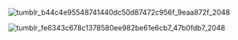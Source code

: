 ![tumblr_b44c4e95548741440dc50d87472c956f_9eaa872f_2048](https://github.com/lycaenidaer/lycaenidaer/assets/156435861/52688730-fbc9-4acf-933c-5a2ac44c387a)






















![tumblr_fe6343c678c1378580ee982be61e6cb7_47b0fdb7_2048](https://github.com/lycaenidaer/lycaenidaer/assets/156435861/47e8c301-b183-4d4f-81e4-6078f409834c)
                     
